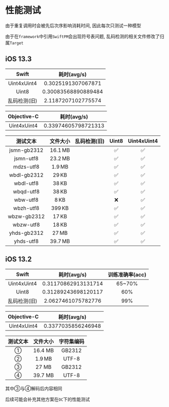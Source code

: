 # 性能测试

由于重复调用时会被先后次序影响消耗时间, 因此每次只测试一种模型

由于在`framework`中引用`SwiftPM`会出现符号表问题, 乱码检测的相关文件修改了归属`Target`

## iOS 13.3

Swift | 耗时(avg/s)
:--:|:--:
Uint4xUint4 | 0.3025191307067871
Uint8 | 0.30083568890889484
乱码检测(旧) | 2.1187207102775574

Objective-C | 耗时(avg/s)
:--:|:--:
Uint4xUint4 | 0.33974605798721313

测试文本 | 文件大小 | 乱码检测(旧) | Uint8 | Uint4xUint4
:--:|:--:|:--:|:--:|:--:
jsmn-gb2312 | 16.1 MB | | ✅ | ✅
jsmn-utf8 | 23.2 MB | | ✅ | ✅
mdzs-utf8 | 1.9 MB | | ✅ | ✅
wbdl-gb2312 | 29 KB | | ✅ | ✅
wbdl-utf8 | 38 KB | | ✅ | ✅
wbqd-utf8 | 38 KB | | ✅ | ✅
wbw-utf8 | 8 KB | | ❌ | ✅
wbzh-utf8| 399 KB | | ✅ | ✅
wbzw-gb2312 | 17 KB | | ✅ | ✅
wbzw-utf8 | 18 KB | | ✅ | ✅
yhds-gb2312 | 27 MB | | ✅ | ✅
yhds-utf8 | 39.7 MB | | ✅ | ✅

## iOS 13.2

Swift | 耗时(avg/s) | 训练准确率(acc)
:--:|:--:|:--:
Uint4xUint4 | 0.31170862913131714 | 65~70%
Uint8 | 0.31289243698120117 | 60%
乱码检测(旧) | 2.0627461075782776 | 99%

Objective-C | 耗时(avg/s)
:--:|:--:
Uint4xUint4 | 0.3377035856246948

测试文本 | 文件大小 | 字符集编码
:--:|:--:|:--:
 ① | 16.4 MB | GB2312
 ② | 1.9 MB | UTF-8
 ③ | 27 MB | GB2312
 ④ | 39.7 MB | UTF-8

其中③与④解码后内容相同

后续可能会补充其他方案在`OC`下的性能测试